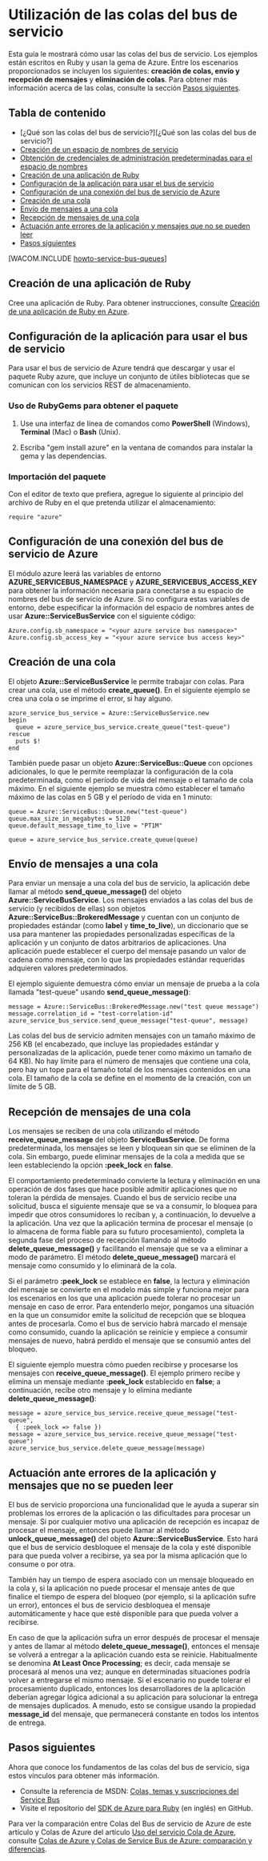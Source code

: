 <properties linkid="dev-ruby-how-to-service-bus-queues" urlDisplayName="Service Bus Queues" pageTitle="How to use Service Bus queues (Ruby) - Azure" metaKeywords="Azure Service Bus queues, Azure queues, Azure messaging, Azure queues Ruby" description="Learn how to use Service Bus queues in Azure. Code samples written in Ruby." metaCanonical="" services="service-bus" documentationCenter="Ruby" title="How to Use Service Bus Queues" authors="guayan" solutions="" manager="" editor="" />

<tags ms.service="service-bus" ms.workload="tbd" ms.tgt_pltfrm="na" ms.devlang="ruby" ms.topic="article" ms.date="01/01/1900" ms.author="guayan" />

# Utilización de las colas del bus de servicio

Esta guía le mostrará cómo usar las colas del bus de servicio. Los ejemplos están
escritos en Ruby y usan la gema de Azure. Entre los escenarios
proporcionados se incluyen los siguientes: **creación de colas, envío y recepción de mensajes** y
**eliminación de colas**. Para obtener más información acerca de las colas, consulte la sección [Pasos siguientes][Pasos siguientes].

## Tabla de contenido

-   [¿Qué son las colas del bus de servicio?][¿Qué son las colas del bus de servicio?]
-   [Creación de un espacio de nombres de servicio][Creación de un espacio de nombres de servicio]
-   [Obtención de credenciales de administración predeterminadas para el espacio de nombres][Obtención de credenciales de administración predeterminadas para el espacio de nombres]
-   [Creación de una aplicación de Ruby][Creación de una aplicación de Ruby]
-   [Configuración de la aplicación para usar el bus de servicio][Configuración de la aplicación para usar el bus de servicio]
-   [Configuración de una conexión del bus de servicio de Azure][Configuración de una conexión del bus de servicio de Azure]
-   [Creación de una cola][Creación de una cola]
-   [Envío de mensajes a una cola][Envío de mensajes a una cola]
-   [Recepción de mensajes de una cola][Recepción de mensajes de una cola]
-   [Actuación ante errores de la aplicación y mensajes que no se pueden leer][Actuación ante errores de la aplicación y mensajes que no se pueden leer]
-   [Pasos siguientes][Pasos siguientes]

[WACOM.INCLUDE [howto-service-bus-queues](../includes/howto-service-bus-queues.md)]

## <span id="create-a-ruby-application"></span></a>Creación de una aplicación de Ruby

Cree una aplicación de Ruby. Para obtener instrucciones, consulte [Creación de una aplicación de Ruby en Azure][Creación de una aplicación de Ruby en Azure].

## <span id="configure-your-application-to-use-service-bus"></span></a>Configuración de la aplicación para usar el bus de servicio

Para usar el bus de servicio de Azure tendrá que descargar y usar el paquete Ruby azure, que incluye un conjunto de útiles bibliotecas que se comunican con los servicios REST de almacenamiento.

### Uso de RubyGems para obtener el paquete

1.  Use una interfaz de línea de comandos como **PowerShell** (Windows), **Terminal** (Mac) o **Bash** (Unix).

2.  Escriba "gem install azure" en la ventana de comandos para instalar la gema y las dependencias.

### Importación del paquete

Con el editor de texto que prefiera, agregue lo siguiente al principio del archivo de Ruby en el que pretenda utilizar el almacenamiento:

    require "azure"

## <span id="setup-a-windows-azure-service-bus-connection"></span></a>Configuración de una conexión del bus de servicio de Azure

El módulo azure leerá las variables de entorno **AZURE\_SERVICEBUS\_NAMESPACE** y **AZURE\_SERVICEBUS\_ACCESS\_KEY**
 para obtener la información necesaria para conectarse a su espacio de nombres del bus de servicio de Azure. Si no configura estas variables de entorno, debe especificar la información del espacio de nombres antes de usar **Azure::ServiceBusService** con el siguiente código:

    Azure.config.sb_namespace = "<your azure service bus namespace>"
    Azure.config.sb_access_key = "<your azure service bus access key>"

## <span id="how-to-create-a-queue"></span></a>Creación de una cola

El objeto **Azure::ServiceBusService** le permite trabajar con colas. Para crear una cola, use el método **create\_queue()**. En el siguiente ejemplo se crea una cola o se imprime el error, si hay alguno.

    azure_service_bus_service = Azure::ServiceBusService.new
    begin
      queue = azure_service_bus_service.create_queue("test-queue")
    rescue
      puts $!
    end

También puede pasar un objeto **Azure::ServiceBus::Queue** con opciones adicionales, lo que le permite reemplazar la configuración de la cola predeterminada, como el período de vida del mensaje o el tamaño de cola máximo. En el siguiente ejemplo se muestra cómo establecer el tamaño máximo de las colas en 5 GB y el período de vida en 1 minuto:

    queue = Azure::ServiceBus::Queue.new("test-queue")
    queue.max_size_in_megabytes = 5120
    queue.default_message_time_to_live = "PT1M"

    queue = azure_service_bus_service.create_queue(queue)

## <span id="how-to-send-messages-to-a-queue"></span></a>Envío de mensajes a una cola

Para enviar un mensaje a una cola del bus de servicio, la aplicación debe llamar al método **send\_queue\_message()** del objeto **Azure::ServiceBusService**. Los mensajes enviados a las colas del bus de servicio (y recibidos de ellas) son objetos **Azure::ServiceBus::BrokeredMessage** y cuentan con un conjunto de propiedades estándar (como **label** y **time\_to\_live**), un diccionario que se usa para mantener las propiedades personalizadas específicas de la aplicación y un conjunto de datos arbitrarios de aplicaciones. Una aplicación puede establecer el cuerpo del mensaje pasando un valor de cadena como mensaje, con lo que las propiedades estándar requeridas adquieren valores predeterminados.

El ejemplo siguiente demuestra cómo enviar un mensaje de prueba a la cola llamada "test-queue" usando **send\_queue\_message()**:

    message = Azure::ServiceBus::BrokeredMessage.new("test queue message")
    message.correlation_id = "test-correlation-id"
    azure_service_bus_service.send_queue_message("test-queue", message)

Las colas del bus de servicio admiten mensajes con un tamaño máximo de 256 KB (el encabezado, que incluye las propiedades estándar y personalizadas de la aplicación, puede tener como máximo un tamaño de 64 KB). No hay límite para el número de mensajes que contiene una cola, pero hay un tope para el tamaño total de los mensajes contenidos en una cola. El tamaño de la cola se define en el momento de la creación, con un límite de 5 GB.

## <span id="how-to-receive-messages-from-a-queue"></span></a>Recepción de mensajes de una cola

Los mensajes se reciben de una cola utilizando el método **receive\_queue\_message** del objeto **ServiceBusService**. De forma predeterminada, los mensajes se leen y bloquean sin que se eliminen de la cola. Sin embargo, puede eliminar mensajes de la cola a medida que se leen estableciendo la opción **:peek\_lock** en **false**.

El comportamiento predeterminado convierte la lectura y eliminación en una operación de dos fases que hace posible admitir aplicaciones que no toleran la pérdida de mensajes. Cuando el bus de servicio recibe una solicitud, busca el siguiente mensaje que se va a consumir, lo bloquea para impedir que otros consumidores lo reciban y, a continuación, lo devuelve a la aplicación. Una vez que la aplicación termina de procesar el mensaje (o lo almacena de forma fiable para su futuro procesamiento), completa la segunda fase del proceso de recepción llamando al método **delete\_queue\_message()** y facilitando el mensaje que se va a eliminar a modo de parámetro. El método **delete\_queue\_message()** marcará el mensaje como consumido y lo eliminará de la cola.

Si el parámetro **:peek\_lock** se establece en **false**, la lectura y eliminación del mensaje se convierte en el modelo más simple y funciona mejor para los escenarios en los que una aplicación puede tolerar no procesar un mensaje en caso de error. Para entenderlo mejor, pongamos una situación en la que un consumidor emite la solicitud de recepción que se bloquea antes de procesarla. Como el bus de servicio habrá marcado el mensaje como consumido, cuando la aplicación se reinicie y empiece a consumir mensajes de nuevo, habrá perdido el mensaje que se consumió antes del bloqueo.

El siguiente ejemplo muestra cómo pueden recibirse y procesarse los mensajes con **receive\_queue\_message()**. El ejemplo primero recibe y elimina un mensaje mediante **:peek\_lock** establecido en **false**; a continuación, recibe otro mensaje y lo elimina mediante **delete\_queue\_message()**:

    message = azure_service_bus_service.receive_queue_message("test-queue", 
      { :peek_lock => false })
    message = azure_service_bus_service.receive_queue_message("test-queue")
    azure_service_bus_service.delete_queue_message(message)

## <span id="how-to-handle-application-crashes-and-unreadable-messages"></span></a>Actuación ante errores de la aplicación y mensajes que no se pueden leer

El bus de servicio proporciona una funcionalidad que le ayuda a superar sin problemas los errores de la aplicación o las dificultades para procesar un mensaje. Si por cualquier motivo una aplicación de recepción es incapaz de procesar el mensaje, entonces puede llamar al método **unlock\_queue\_message()** del objeto **Azure::ServiceBusService**. Esto hará que el bus de servicio desbloquee el mensaje de la cola y esté disponible para que pueda volver a recibirse, ya sea por la misma aplicación que lo consume o por otra.

También hay un tiempo de espera asociado con un mensaje bloqueado en la cola y, si la aplicación no puede procesar el mensaje antes de que finalice el tiempo de espera del bloqueo (por ejemplo, si la aplicación sufre un error), entonces el bus de servicio desbloquea el mensaje automáticamente y hace que esté disponible para que pueda volver a recibirse.

En caso de que la aplicación sufra un error después de procesar el mensaje y antes de llamar al método **delete\_queue\_message()**, entonces el mensaje se volverá a entregar a la aplicación cuando esta se reinicie. Habitualmente se denomina **At Least Once Processing**; es decir, cada mensaje se procesará al menos una vez; aunque en determinadas situaciones podría volver a entregarse el mismo mensaje. Si el escenario no puede tolerar el procesamiento duplicado, entonces los desarrolladores de la aplicación deberían agregar lógica adicional a su aplicación para solucionar la entrega de mensajes duplicados. A menudo, esto se consigue usando la propiedad **message\_id** del mensaje, que permanecerá constante en todos los intentos de entrega.

## <span id="next-steps"></span></a>Pasos siguientes

Ahora que conoce los fundamentos de las colas del bus de servicio, siga estos vínculos para obtener más información.

-   Consulte la referencia de MSDN: [Colas, temas y suscripciones del Service Bus][Colas, temas y suscripciones del Service Bus]
-   Visite el repositorio del [SDK de Azure para Ruby][SDK de Azure para Ruby] (en inglés) en GitHub.

Para ver la comparación entre Colas del Bus de servicio de Azure de este artículo y Colas de Azure del artículo [Uso del servicio Cola de Azure][Uso del servicio Cola de Azure], consulte [Colas de Azure y Colas de Service Bus de Azure: comparación y diferencias][Colas de Azure y Colas de Service Bus de Azure: comparación y diferencias].

  [Pasos siguientes]: #next-steps
  [Creación de un espacio de nombres de servicio]: #create-a-service-namespace
  [Obtención de credenciales de administración predeterminadas para el espacio de nombres]: #obtain-default-credentials
  [Creación de una aplicación de Ruby]: #create-a-ruby-application
  [Configuración de la aplicación para usar el bus de servicio]: #configure-your-application-to-use-service-bus
  [Configuración de una conexión del bus de servicio de Azure]: #setup-a-windows-azure-service-bus-connection
  [Creación de una cola]: #how-to-create-a-queue
  [Envío de mensajes a una cola]: #how-to-send-messages-to-a-queue
  [Recepción de mensajes de una cola]: #how-to-receive-messages-from-a-queue
  [Actuación ante errores de la aplicación y mensajes que no se pueden leer]: #how-to-handle-application-crashes-and-unreadable-messages
  [howto-service-bus-queues]: ../includes/howto-service-bus-queues.md
  [Creación de una aplicación de Ruby en Azure]: /es-es/develop/ruby/tutorials/web-app-with-linux-vm/
  [Colas, temas y suscripciones del Service Bus]: http://msdn.microsoft.com/es-es/library/windowsazure/hh367516.aspx
  [SDK de Azure para Ruby]: https://github.com/WindowsAzure/azure-sdk-for-ruby
  [Uso del servicio Cola de Azure]: /es-es/develop/ruby/how-to-guides/queue-service/
  [Colas de Azure y Colas de Service Bus de Azure: comparación y diferencias]: http://msdn.microsoft.com/es-es/library/windowsazure/hh767287.aspx
